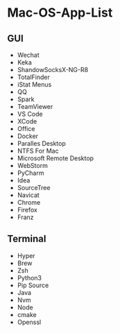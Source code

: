 # Mac-OS-App-List
## GUI
+ Wechat
+ Keka
+ ShandowSocksX-NG-R8
+ TotalFinder
+ iStat Menus
+ QQ
+ Spark
+ TeamViewer
+ VS Code
+ XCode
+ Office
+ Docker
+ Paralles Desktop
+ NTFS For Mac
+ Microsoft Remote Desktop
+ WebStorm
+ PyCharm
+ Idea
+ SourceTree
+ Navicat
+ Chrome
+ Firefox
+ Franz

## Terminal
+ Hyper
+ Brew
+ Zsh
+ Python3
+ Pip Source
+ Java
+ Nvm
+ Node
+ cmake
+ Openssl

